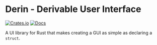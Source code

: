 # Derin - Derivable User Interface
[![Crates.io](https://img.shields.io/crates/v/derin.svg)](https://crates.io/crates/derin)
[![Docs](https://docs.rs/derin/badge.svg)](https://docs.rs/derin)

A UI library for Rust that makes creating a GUI as simple as declaring a `struct`.
